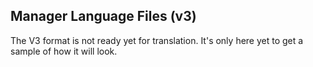 ## Manager Language Files (v3)
The V3 format is not ready yet for translation. It's only here yet to get a sample of how it will look.